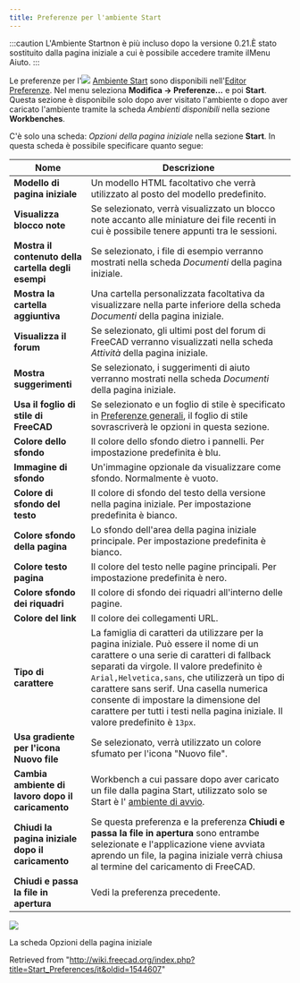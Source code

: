 ```yaml
---
title: Preferenze per l'ambiente Start
---
```

:::caution
L'Ambiente Startnon è più incluso dopo la versione 0.21.È stato sostituito dalla pagina iniziale a cui è possibile accedere tramite ilMenu Aiuto.
:::

Le preferenze per l'![](/images/Workbench_Start.svg) [Ambiente Start](/Start_Workbench/it "Start Workbench/it") sono disponibili nell'[Editor Preferenze](/Preferences_Editor/it "Preferences Editor/it"). Nel menu seleziona **Modifica → Preferenze...** e poi **Start**. Questa sezione è disponibile solo dopo aver visitato l'ambiente o dopo aver caricato l'ambiente tramite la scheda *Ambienti disponibili* nella sezione **Workbenches**.

C'è solo una scheda: *Opzioni della pagina iniziale* nella sezione **Start**. In questa scheda è possibile specificare quanto segue:

| Nome | Descrizione |
| --- | --- |
| **Modello di pagina iniziale** | Un modello HTML facoltativo che verrà utilizzato al posto del modello predefinito. |
| **Visualizza blocco note** | Se selezionato, verrà visualizzato un blocco note accanto alle miniature dei file recenti in cui è possibile tenere appunti tra le sessioni. |
| **Mostra il contenuto della cartella degli esempi** | Se selezionato, i file di esempio verranno mostrati nella scheda *Documenti* della pagina iniziale. |
| **Mostra la cartella aggiuntiva** | Una cartella personalizzata facoltativa da visualizzare nella parte inferiore della scheda *Documenti* della pagina iniziale. |
| **Visualizza il forum** | Se selezionato, gli ultimi post del forum di FreeCAD verranno visualizzati nella scheda *Attività* della pagina iniziale. |
| **Mostra suggerimenti** | Se selezionato, i suggerimenti di aiuto verranno mostrati nella scheda *Documenti* della pagina iniziale. |
| **Usa il foglio di stile di FreeCAD** | Se selezionato e un foglio di stile è specificato in [Preferenze generali](/Preferences_Editor#General_2 "Preferences Editor"), il foglio di stile sovrascriverà le opzioni in questa sezione. |
| **Colore dello sfondo** | Il colore dello sfondo dietro i pannelli. Per impostazione predefinita è blu. |
| **Immagine di sfondo** | Un'immagine opzionale da visualizzare come sfondo. Normalmente è vuoto. |
| **Colore di sfondo del testo** | Il colore di sfondo del testo della versione nella pagina iniziale. Per impostazione predefinita è bianco. |
| **Colore sfondo della pagina** | Lo sfondo dell'area della pagina iniziale principale. Per impostazione predefinita è bianco. |
| **Colore testo pagina** | Il colore del testo nelle pagine principali. Per impostazione predefinita è nero. |
| **Colore sfondo dei riquadri** | Il colore di sfondo dei riquadri all'interno delle pagine. |
| **Colore del link** | Il colore dei collegamenti URL. |
| **Tipo di carattere** | La famiglia di caratteri da utilizzare per la pagina iniziale. Può essere il nome di un carattere o una serie di caratteri di fallback separati da virgole. Il valore predefinito è `Arial,Helvetica,sans`, che utilizzerà un tipo di carattere sans serif. Una casella numerica consente di impostare la dimensione del carattere per tutti i testi nella pagina iniziale. Il valore predefinito è `13px`. |
| **Usa gradiente per l'icona Nuovo file** | Se selezionato, verrà utilizzato un colore sfumato per l'icona "Nuovo file". |
| **Cambia ambiente di lavoro dopo il caricamento** | Workbench a cui passare dopo aver caricato un file dalla pagina Start, utilizzato solo se Start è l' [ambiente di avvio](/Preferences_Editor/it#Ambienti_Disponibili "Preferences Editor/it"). |
| **Chiudi la pagina iniziale dopo il caricamento** | Se questa preferenza e la preferenza **Chiudi e passa la file in apertura** sono entrambe selezionate e l'applicazione viene avviata aprendo un file, la pagina iniziale verrà chiusa al termine del caricamento di FreeCAD. |
| **Chiudi e passa la file in apertura** | Vedi la preferenza precedente. |

![](/images/Preferences_Start_Tab_Start_page_options.png)

La scheda Opzioni della pagina iniziale

Retrieved from "<http://wiki.freecad.org/index.php?title=Start_Preferences/it&oldid=1544607>"